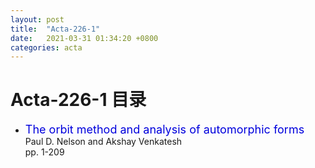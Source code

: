```yaml
---
layout: post
title:  "Acta-226-1"
date:   2021-03-31 01:34:20 +0800
categories: acta
---
```


# Acta-226-1 目录

- <font color="#0000dd" size="4">The orbit method and analysis of automorphic forms</font>   
 Paul D. Nelson and Akshay Venkatesh    
 pp. 1-209
